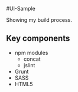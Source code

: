 #UI-Sample

Showing my build process.

## Key components
- npm modules
	* concat
	* jslint
- Grunt
- SASS
- HTML5
